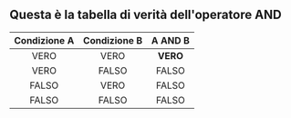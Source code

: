 <div class="text-center">

## Questa è la tabella di verità dell'operatore **AND**
</div>

<VSpace space="8"/>

| Condizione A | Condizione B | A **AND** B |
| :----------: | :----------: | :---------: |
|     VERO     |     VERO     |   **VERO** |
|     VERO     |    FALSO     |   FALSO   |
|    FALSO     |     VERO     |   FALSO   |
|    FALSO     |    FALSO     |   FALSO   |

